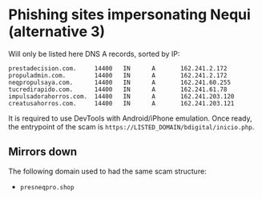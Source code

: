 # Phishing sites impersonating Nequi (alternative 3)

Will only be listed here DNS A records, sorted by IP:

```
prestadecision.com.     14400   IN      A       162.241.2.172
propuladmin.com.        14400   IN      A       162.241.2.172
neqpropulsaya.com.      14400   IN      A       162.241.60.255
tucredirapido.com.      14400   IN      A       162.241.61.78
impulsadorahorros.com.  14400   IN      A       162.241.203.120
creatusahorros.com.     14400   IN      A       162.241.203.121
```

It is required to use DevTools with Android/iPhone emulation. Once ready, the entrypoint of the scam is `https://LISTED_DOMAIN/bdigital/inicio.php`.


## Mirrors down

The following domain used to had the same scam structure:

- `presneqpro.shop`
